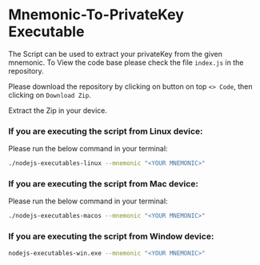 # Mnemonic-To-PrivateKey Executable

The Script can be used to extract your privateKey from the given mnemonic.
To View the code base please check the file `index.js` in the repository.

Please download the repository by clicking on button on top `<> Code`, then clicking on `Download Zip`.

Extract the Zip in your device. 

### If you are executing the script from Linux device: 
Please run the below command in your terminal:
```bash
./nodejs-executables-linux --mnemonic "<YOUR MNEMONIC>"
```


### If you are executing the script from Mac device: 
Please run the below command in your terminal:
```bash
./nodejs-executables-macos --mnemonic "<YOUR MNEMONIC>"
```

### If you are executing the script from Window device: 
```bash
nodejs-executables-win.exe --mnemonic "<YOUR MNEMONIC>"
```